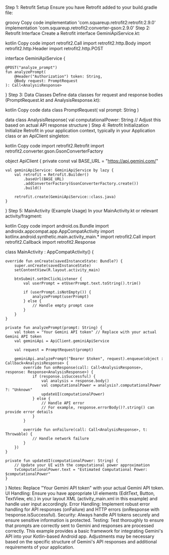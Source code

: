 Step 1: Retrofit Setup
Ensure you have Retrofit added to your build.gradle file:

groovy
Copy code
implementation 'com.squareup.retrofit2:retrofit:2.9.0'
implementation 'com.squareup.retrofit2:converter-gson:2.9.0'
Step 2: Retrofit Interface
Create a Retrofit interface GeminiApiService.kt:

kotlin
Copy code
import retrofit2.Call
import retrofit2.http.Body
import retrofit2.http.Header
import retrofit2.http.POST

interface GeminiApiService {

    @POST("analyze_prompt")
    fun analyzePrompt(
        @Header("Authorization") token: String,
        @Body request: PromptRequest
    ): Call<AnalysisResponse>
}
Step 3: Data Classes
Define data classes for request and response bodies (PromptRequest.kt and AnalysisResponse.kt):

kotlin
Copy code
data class PromptRequest(
    val prompt: String
)

data class AnalysisResponse(
    val computationalPower: String // Adjust this based on actual API response structure
)
Step 4: Retrofit Initialization
Initialize Retrofit in your application context, typically in your Application class or an ApiClient singleton:

kotlin
Copy code
import retrofit2.Retrofit
import retrofit2.converter.gson.GsonConverterFactory

object ApiClient {
    private const val BASE_URL = "https://api.gemini.com/"

    val geminiApiService: GeminiApiService by lazy {
        val retrofit = Retrofit.Builder()
            .baseUrl(BASE_URL)
            .addConverterFactory(GsonConverterFactory.create())
            .build()

        retrofit.create(GeminiApiService::class.java)
    }
}
Step 5: MainActivity (Example Usage)
In your MainActivity.kt or relevant activity/fragment:

kotlin
Copy code
import android.os.Bundle
import androidx.appcompat.app.AppCompatActivity
import kotlinx.android.synthetic.main.activity_main.*
import retrofit2.Call
import retrofit2.Callback
import retrofit2.Response

class MainActivity : AppCompatActivity() {

    override fun onCreate(savedInstanceState: Bundle?) {
        super.onCreate(savedInstanceState)
        setContentView(R.layout.activity_main)

        btnSubmit.setOnClickListener {
            val userPrompt = etUserPrompt.text.toString().trim()

            if (userPrompt.isNotEmpty()) {
                analyzePrompt(userPrompt)
            } else {
                // Handle empty prompt case
            }
        }
    }

    private fun analyzePrompt(prompt: String) {
        val token = "Your Gemini API token" // Replace with your actual Gemini API token
        val geminiApi = ApiClient.geminiApiService

        val request = PromptRequest(prompt)

        geminiApi.analyzePrompt("Bearer $token", request).enqueue(object : Callback<AnalysisResponse> {
            override fun onResponse(call: Call<AnalysisResponse>, response: Response<AnalysisResponse>) {
                if (response.isSuccessful) {
                    val analysis = response.body()
                    val computationalPower = analysis?.computationalPower ?: "Unknown"
                    updateUI(computationalPower)
                } else {
                    // Handle API error
                    // For example, response.errorBody()?.string() can provide error details
                }
            }

            override fun onFailure(call: Call<AnalysisResponse>, t: Throwable) {
                // Handle network failure
            }
        })
    }

    private fun updateUI(computationalPower: String) {
        // Update your UI with the computational power approximation
        tvComputationalPower.text = "Estimated Computational Power: $computationalPower"
    }
}
Notes:
Replace "Your Gemini API token" with your actual Gemini API token.
UI Handling: Ensure you have appropriate UI elements (EditText, Button, TextView, etc.) in your layout XML (activity_main.xml in this example) and handle user input accordingly.
Error Handling: Implement robust error handling for API responses (onFailure) and HTTP errors (onResponse with !response.isSuccessful).
Security: Always handle API tokens securely and ensure sensitive information is protected.
Testing: Test thoroughly to ensure that prompts are correctly sent to Gemini and responses are processed correctly.
This example provides a basic framework for integrating Gemini's API into your Kotlin-based Android app. Adjustments may be necessary based on the specific structure of Gemini's API responses and additional requirements of your application.



